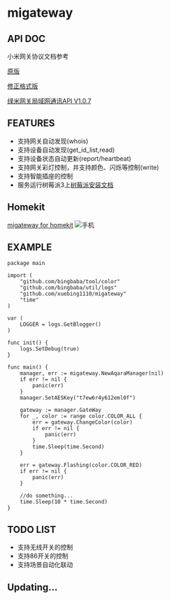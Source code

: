 # migateway
## API DOC
小米网关协议文档参考

[原版](https://github.com/louisZL/lumi-gateway-local-api) 

[修正格式版](https://github.com/xuebing1110/lumi-gateway-local-api)

[绿米网关局域网通讯API V1.0.7](https://cdn.cnbj2.fds.api.mi-img.com/lumiaiot/common/gateway/%E7%BB%BF%E7%B1%B3%E7%BD%91%E5%85%B3%E5%B1%80%E5%9F%9F%E7%BD%91%E9%80%9A%E4%BF%A1%E5%8D%8F%E8%AE%AEV1.0.7_2017.05.25_01.doc)

## FEATURES
* 支持网关自动发现(whois)
* 支持设备自动发现(get_id_list,read)
* 支持设备状态自动更新(report/heartbeat)
* 支持网关彩灯控制，并支持颜色、闪烁等控制(write)
* 支持智能插座的控制
* 服务运行树莓派3上[树莓派安装文档](http://blog.bingbaba.com/post/diy/raspberrypi/)

## Homekit
[migateway for homekit](https://github.com/xuebing1110/gohomekit)
![手机](http://download.bingbaba.com/images/homekit_iphone.png)

## EXAMPLE
```golang
package main

import (
    "github.com/bingbaba/tool/color"
    "github.com/bingbaba/util/logs"
    "github.com/xuebing1110/migateway"
    "time"
)

var (
    LOGGER = logs.GetBlogger()
)

func init() {
    logs.SetDebug(true)
}

func main() {
    manager, err := migateway.NewAqaraManager(nil)
    if err != nil {
        panic(err)
    }
    manager.SetAESKey("t7ew6r4y612eml0f")

    gateway := manager.GateWay
    for _, color := range color.COLOR_ALL {
        err = gateway.ChangeColor(color)
        if err != nil {
            panic(err)
        }
        time.Sleep(time.Second)
    }

    err = gateway.Flashing(color.COLOR_RED)
    if err != nil {
        panic(err)
    }

    //do something...
    time.Sleep(10 * time.Second)
}

```

## TODO LIST
* 支持无线开关的控制
* 支持86开关的控制
* 支持场景自动化联动

## Updating...